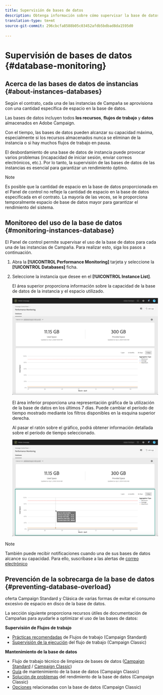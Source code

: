 ```yaml
---
title: Supervisión de bases de datos
description: Obtenga información sobre cómo supervisar la base de datos de Campañas en el Panel de control
translation-type: tm+mt
source-git-commit: 296cbcfa8588b05c03452afdb5bdbad8da1595d0

---
```



# Supervisión de bases de datos {#database-monitoring}

## Acerca de las bases de datos de instancias {#about-instances-databases}

Según el contrato, cada una de las instancias de Campaña se aprovisiona con una cantidad específica de espacio en la base de datos.

Las bases de datos incluyen todos **los recursos**, **flujos de trabajo** y **datos** almacenados en Adobe Campaign.

Con el tiempo, las bases de datos pueden alcanzar su capacidad máxima, especialmente si los recursos almacenados nunca se eliminan de la instancia o si hay muchos flujos de trabajo en pausa.

El desbordamiento de una base de datos de instancia puede provocar varios problemas (incapacidad de iniciar sesión, enviar correos electrónicos, etc.). Por lo tanto, la supervisión de las bases de datos de las instancias es esencial para garantizar un rendimiento óptimo.

>[!NOTE]
>
>Es posible que la cantidad de espacio en la base de datos proporcionada en el Panel de control no refleje la cantidad de espacio en la base de datos especificada en el contrato. La mayoría de las veces, se le proporciona temporalmente espacio de base de datos mayor para garantizar el rendimiento del sistema.

## Monitoreo del uso de la base de datos {#monitoring-instances-database}

El Panel de control permite supervisar el uso de la base de datos para cada una de las instancias de Campaña. Para realizar esto, siga los pasos a continuación.

1. Abra la **[!UICONTROL Performance Monitoring]** tarjeta y seleccione la **[!UICONTROL Databases]** ficha.

1. Seleccione la instancia que desee en el **[!UICONTROL Instance List]**.

   El área superior proporciona información sobre la capacidad de la base de datos de la instancia y el espacio utilizado.

   ![](assets/databases_dashboard.png)

   El área inferior proporciona una representación gráfica de la utilización de la base de datos en los últimos 7 días. Puede cambiar el período de tiempo mostrado mediante los filtros disponibles en la esquina superior derecha.

   Al pasar el ratón sobre el gráfico, podrá obtener información detallada sobre el período de tiempo seleccionado.

   ![](assets/databases_dashboard_detail.png)

>[!NOTE]
>
>También puede recibir notificaciones cuando una de sus bases de datos alcance su capacidad. Para ello, suscríbase a las alertas de [correo electrónico](../../performance-monitoring/using/email-alerting.md)

## Prevención de la sobrecarga de la base de datos {#preventing-database-overload}

oferta Campaign Standard y Clásica de varias formas de evitar el consumo excesivo de espacio en disco de la base de datos.

La sección siguiente proporciona recursos útiles de documentación de Campañas para ayudarle a optimizar el uso de las bases de datos:

**Supervisión de Flujos de trabajo**

* [Prácticas recomendadas](https://docs.adobe.com/content/help/en/campaign-standard/using/managing-processes-and-data/workflow-general-operation/best-practices-workflows.html) de Flujos de trabajo (Campaign Standard)
* [Supervisión de la ejecución](https://docs.adobe.com/help/en/campaign-classic/using/automating-with-workflows/monitoring-workflows/monitoring-workflow-execution.html) del flujo de trabajo (Campaign Classic)

**Mantenimiento de la base de datos**

* Flujo de trabajo técnico de limpieza de bases de datos ([Campaign Standard](https://docs.adobe.com/help/en/campaign-standard/using/administrating/application-settings/technical-workflows.html#list-of-technical-workflows) / [Campaign Classic](https://docs.adobe.com/help/en/campaign-classic/using/monitoring-campaign-classic/data-processing/database-cleanup-workflow.html))
* [Guía](https://docs.adobe.com/content/help/en/campaign-classic/using/monitoring-campaign-classic/database-maintenance/recommendations.html) de mantenimiento de la base de datos (Campaign Classic)
* [Solución de problemas](https://docs.adobe.com/content/help/en/campaign-classic/using/monitoring-campaign-classic/troubleshooting/database-performances.html) del rendimiento de la base de datos (Campaign Classic)
* [Opciones](https://docs.adobe.com/help/en/campaign-classic/using/installing-campaign-classic/appendices/configuring-campaign-options.html#database) relacionadas con la base de datos (Campaign Classic)

